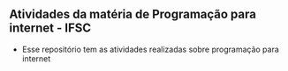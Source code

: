 ## Atividades da matéria de Programação para internet - IFSC

- Esse repositório tem as atividades realizadas sobre programação para internet 
